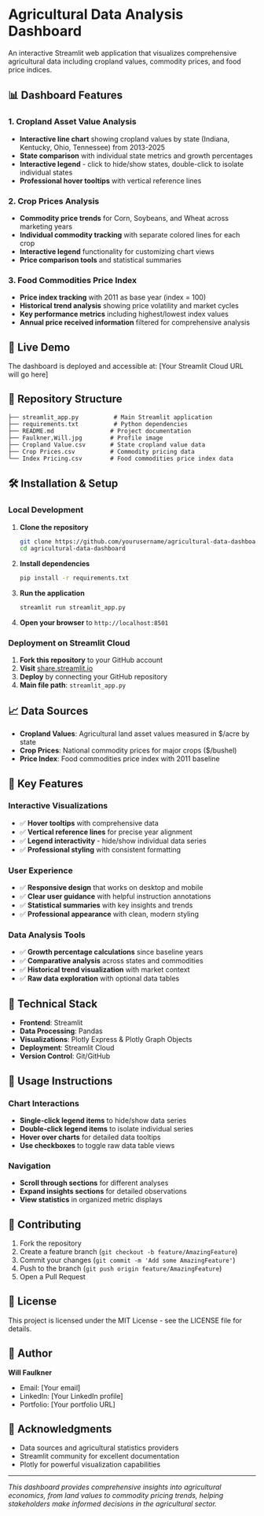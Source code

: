 # Agricultural Data Analysis Dashboard

An interactive Streamlit web application that visualizes comprehensive agricultural data including cropland values, commodity prices, and food price indices.

## 📊 Dashboard Features

### 1. Cropland Asset Value Analysis
- **Interactive line chart** showing cropland values by state (Indiana, Kentucky, Ohio, Tennessee) from 2013-2025
- **State comparison** with individual state metrics and growth percentages
- **Interactive legend** - click to hide/show states, double-click to isolate individual states
- **Professional hover tooltips** with vertical reference lines

### 2. Crop Prices Analysis  
- **Commodity price trends** for Corn, Soybeans, and Wheat across marketing years
- **Individual commodity tracking** with separate colored lines for each crop
- **Interactive legend** functionality for customizing chart views
- **Price comparison tools** and statistical summaries

### 3. Food Commodities Price Index
- **Price index tracking** with 2011 as base year (index = 100)
- **Historical trend analysis** showing price volatility and market cycles
- **Key performance metrics** including highest/lowest index values
- **Annual price received information** filtered for comprehensive analysis

## 🚀 Live Demo

The dashboard is deployed and accessible at: [Your Streamlit Cloud URL will go here]

## 📁 Repository Structure

```
├── streamlit_app.py          # Main Streamlit application
├── requirements.txt          # Python dependencies
├── README.md                # Project documentation
├── Faulkner,Will.jpg        # Profile image
├── Cropland Value.csv       # State cropland value data
├── Crop Prices.csv          # Commodity pricing data
└── Index Pricing.csv        # Food commodities price index data
```

## 🛠️ Installation & Setup

### Local Development

1. **Clone the repository**
   ```bash
   git clone https://github.com/yourusername/agricultural-data-dashboard.git
   cd agricultural-data-dashboard
   ```

2. **Install dependencies**
   ```bash
   pip install -r requirements.txt
   ```

3. **Run the application**
   ```bash
   streamlit run streamlit_app.py
   ```

4. **Open your browser** to `http://localhost:8501`

### Deployment on Streamlit Cloud

1. **Fork this repository** to your GitHub account
2. **Visit** [share.streamlit.io](https://share.streamlit.io)
3. **Deploy** by connecting your GitHub repository
4. **Main file path**: `streamlit_app.py`

## 📈 Data Sources

- **Cropland Values**: Agricultural land asset values measured in $/acre by state
- **Crop Prices**: National commodity prices for major crops ($/bushel)
- **Price Index**: Food commodities price index with 2011 baseline

## 🎯 Key Features

### Interactive Visualizations
- ✅ **Hover tooltips** with comprehensive data
- ✅ **Vertical reference lines** for precise year alignment
- ✅ **Legend interactivity** - hide/show individual data series
- ✅ **Professional styling** with consistent formatting

### User Experience
- ✅ **Responsive design** that works on desktop and mobile
- ✅ **Clear user guidance** with helpful instruction annotations
- ✅ **Statistical summaries** with key insights and trends
- ✅ **Professional appearance** with clean, modern styling

### Data Analysis Tools
- ✅ **Growth percentage calculations** since baseline years
- ✅ **Comparative analysis** across states and commodities
- ✅ **Historical trend visualization** with market context
- ✅ **Raw data exploration** with optional data tables

## 🔧 Technical Stack

- **Frontend**: Streamlit
- **Data Processing**: Pandas
- **Visualizations**: Plotly Express & Plotly Graph Objects
- **Deployment**: Streamlit Cloud
- **Version Control**: Git/GitHub

## 📱 Usage Instructions

### Chart Interactions
- **Single-click legend items** to hide/show data series
- **Double-click legend items** to isolate individual series
- **Hover over charts** for detailed data tooltips
- **Use checkboxes** to toggle raw data table views

### Navigation
- **Scroll through sections** for different analyses
- **Expand insights sections** for detailed observations
- **View statistics** in organized metric displays

## 🤝 Contributing

1. Fork the repository
2. Create a feature branch (`git checkout -b feature/AmazingFeature`)
3. Commit your changes (`git commit -m 'Add some AmazingFeature'`)
4. Push to the branch (`git push origin feature/AmazingFeature`)
5. Open a Pull Request

## 📄 License

This project is licensed under the MIT License - see the LICENSE file for details.

## 👤 Author

**Will Faulkner**

- Email: [Your email]
- LinkedIn: [Your LinkedIn profile]
- Portfolio: [Your portfolio URL]

## 🙏 Acknowledgments

- Data sources and agricultural statistics providers
- Streamlit community for excellent documentation
- Plotly for powerful visualization capabilities

---

*This dashboard provides comprehensive insights into agricultural economics, from land values to commodity pricing trends, helping stakeholders make informed decisions in the agricultural sector.*
